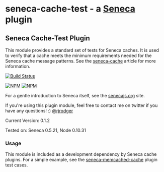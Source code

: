 seneca-cache-test - a [Seneca](http://senecajs.org) plugin
======================================================

## Seneca Cache-Test Plugin

This module provides a standard set of tests for Seneca caches. It is used to verify that a cache meets the minimum requirements needed for the Seneca cache message patterns. See the [seneca-cache](http://github.com/darsee/seneca-cache) article for more information.

[![Build Status](https://travis-ci.org/rjrodger/seneca-cache-test.png?branch=master)](https://travis-ci.org/rjrodger/seneca-cache-test)

[![NPM](https://nodei.co/npm/seneca-cache-test.png)](https://nodei.co/npm/seneca-cache-test/)
[![NPM](https://nodei.co/npm-dl/seneca-cache-test.png)](https://nodei.co/npm-dl/seneca-cache-test/)

For a gentle introduction to Seneca itself, see the
[senecajs.org](http://senecajs.org) site.

If you're using this plugin module, feel free to contact me on twitter if you
have any questions! :) [@rjrodger](http://twitter.com/rjrodger)

Current Version: 0.1.2

Tested on: Seneca 0.5.21, Node 0.10.31


### Usage

This module is included as a development dependency by Seneca cache plugins. For a simple example, see the [seneca-memcached-cache](https://github.com/darsee/seneca-memcached-cache) plugin test cases.


